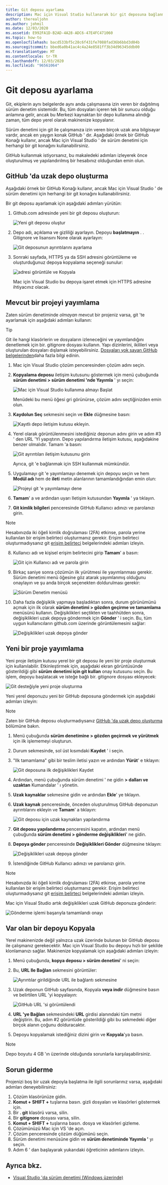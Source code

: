 ```yaml
---
title: Git deposu ayarlama
description: Mac için Visual Studio kullanarak bir git deposuna bağlanma.
author: therealjohn
ms.author: johmil
ms.date: 12/03/2020
ms.assetid: E992FA1D-B2AD-4A28-ADC6-47E4FC471060
ms.topic: how-to
ms.openlocfilehash: bacd533bf5c28c6f431fe7088fad36b6bbd3d04b
ms.sourcegitcommit: bbed6a0b41ac4c4a24e8581ff3b34d96345ddb00
ms.translationtype: MT
ms.contentlocale: tr-TR
ms.lasthandoff: 12/03/2020
ms.locfileid: "96561064"
---
```

# <a name="set-up-a-git-repository"></a>Git deposu ayarlama

Git, ekiplerin aynı belgelerde aynı anda çalışmasına izin veren bir dağıtılmış sürüm denetim sistemidir. Bu, tüm dosyaları içeren tek bir sunucu olduğu anlamına gelir, ancak bu Merkezi kaynaktan bir depo kullanıma alındığı zaman, tüm depo yerel olarak makinenize kopyalanır.

Sürüm denetimi için git ile çalışmanıza izin veren birçok uzak ana bilgisayar vardır, ancak en yaygın konak GitHub ' dır. Aşağıdaki örnek bir GitHub Konağı kullanır, ancak Mac için Visual Studio ' de sürüm denetimi için herhangi bir git konağını kullanabilirsiniz.

GitHub kullanmak istiyorsanız, bu makaledeki adımları izleyerek önce oluşturulmuş ve yapılandırılmış bir hesabınız olduğundan emin olun.

## <a name="creating-a-remote-repo-on-github"></a>GitHub 'da uzak depo oluşturma

Aşağıdaki örnek bir GitHub Konağı kullanır, ancak Mac için Visual Studio ' de sürüm denetimi için herhangi bir git konağını kullanabilirsiniz.

Bir git deposu ayarlamak için aşağıdaki adımları yürütün:

1. Github.com adresinde yeni bir git deposu oluşturun:

    ![Yeni git deposu oluştur](media/version-control-git1-sml.png)

2. Depo adı, açıklama ve gizliliği ayarlayın. Depoyu **başlatmayın** . . Gitignore ve lisansını None olarak ayarlayın:

    ![Git deposunun ayrıntılarını ayarlama](media/version-control-git2.png)

3. Sonraki sayfada, HTTPS ya da SSH adresini görüntüleme ve oluşturduğunuz depoya kopyalama seçeneği sunulur:

    ![adresi görüntüle ve Kopyala](media/version-control-git3.png)

   Mac için Visual Studio bu depoya işaret etmek için HTTPS adresine ihtiyacınız olacak.

## <a name="publishing-an-existing-project"></a>Mevcut bir projeyi yayımlama

Zaten sürüm denetiminde _olmayan_ mevcut bir projeniz varsa, git 'te ayarlamak için aşağıdaki adımları kullanın:

> [!TIP]
> Git ile hangi klasörlerin ve dosyaların izleneceğini ve yayımlandığını denetlemek için bir. gitignore dosyası kullanın. Yapı dizinlerini, ikilileri veya oluşturulan dosyaları dışlamak isteyebilirsiniz. [Dosyaları yok sayan GitHub belgelerinden](https://docs.github.com/en/free-pro-team@latest/github/using-git/ignoring-files)daha fazla bilgi edinin.

1. Mac için Visual Studio çözüm penceresinden çözüm adını seçin.

2. **Kopyalama deposu** iletişim kutusunu göstermek için menü çubuğunda **sürüm denetimi > sürüm denetimi 'nde Yayımla** ' yı seçin:

    ![Mac için Visual Studio kullanıma almayı Başlat](media/version-control-git4.png)

    Menüdeki bu menü öğesi gri görünürse, çözüm adını seçtiğinizden emin olun.

3. **Kaydolun Seç** sekmesini seçin ve **Ekle** düğmesine basın:

    ![Kayıtlı depo iletişim kutusu ekleyin.](media/version-control-git5.png)

4. Yerel olarak görüntülenmesini istediğiniz deponun adını girin ve adım #3 ' den URL 'YI yapıştırın. Depo yapılandırma iletişim kutusu, aşağıdakine benzer olmalıdır. Tamam 'a basın:

    ![Git ayrıntıları iletişim kutusunu girin](media/version-control-git6.png)

    Ayrıca, git 'e bağlanmak için SSH kullanmak mümkündür.

5. Uygulamayı git 'e yayımlamayı denemek için depoyu seçin ve hem **Modül adı** hem de **ileti** metin alanlarının tamamlandığından emin olun:

    ![Projeyi git 'e yayımlamayı dene](media/version-control-git7.png)

6. **Tamam**' a ve ardından uyarı Iletişim kutusundan **Yayımla** ' ya tıklayın.

7. **Git kimlik bilgileri** penceresinde GitHub Kullanıcı adınızı ve parolanızı girin. 

> [!NOTE]
> Hesabınızda iki öğeli kimlik doğrulaması (2FA) etkinse, parola yerine kullanılan bir erişim belirteci oluşturmanız gerekir. Erişim belirteci oluşturmadıysanız git [erişim belirteci](https://help.github.com/articles/creating-an-access-token-for-command-line-use/) belgelerindeki adımları izleyin.

8. Kullanıcı adı ve kişisel erişim belirtecini girip **Tamam**' a basın:

    ![Git için Kullanıcı adı ve parola girin](media/version-control-git9-sml.png)

9. Birkaç saniye sonra çözümün ilk yürütmesi ile yayımlanması gerekir. Sürüm denetimi menü öğesine göz atarak yayımlanmış olduğunu onaylayın ve şu anda birçok seçenekten doldurulması gerekir:

    ![Sürüm Denetim menüsü](media/version-control-git10.png)

10. Daha fazla değişiklik yapmaya başladıktan sonra, durum görünümünü açmak için ilk olarak **sürüm denetimi > gözden geçirme ve tamamlama** menüsünü kullanın. Değişiklikleri seçtikten ve taahhütden sonra, değişiklikleri uzak depoya göndermek için **Gönder** ' i seçin. Bu, tüm uygun kullanıcıların github.com üzerinde görüntülemesini sağlar:

    ![Değişiklikleri uzak depoya gönder](media/version-control-git11.png)

## <a name="publishing-a-new-project"></a>Yeni bir proje yayımlama

Yeni proje iletişim kutusu yerel bir git deposu ile yeni bir proje oluşturmak için kullanılabilir. Etkinleştirmek için, aşağıdaki ekran görüntüsünde gösterildiği gibi **sürüm denetimi için git kullan** onay kutusunu seçin. Bu işlem, depoyu başlatacak ve isteğe bağlı bir. gitignore dosyası ekleyecek:

![Git desteğiyle yeni proje oluşturma](media/version-control-git-publish-new1.png)

Yeni yerel deponuzu yeni bir GitHub deposuna göndermek için aşağıdaki adımları izleyin:

> [!NOTE]
> Zaten bir GitHub deposu oluşturmadıysanız [GitHub 'da uzak depo oluşturma](#creating-a-remote-repo-on-github) bölümüne bakın.

1. Menü çubuğunda **sürüm denetimine > gözden geçirmek ve yürütmek** için ilk işlememeyi oluşturun.

2. Durum sekmesinde, sol üst kısımdaki **Kaydet** ' i seçin.

3. "Ilk tamamlama" gibi bir teslim iletisi yazın ve ardından **Yürüt**' e tıklayın:

    ![Git deposuna ilk değişiklikleri Kaydet](media/version-control-git-publish-new2.png)

4. Ardından, menü çubuğunda sürüm denetimi ' ne gidin **> dalları ve uzaktan** Kumandalar ' ı yönetin.

5. **Uzak kaynaklar** sekmesine gidin ve ardından **Ekle**' ye tıklayın.

6. **Uzak kaynak** penceresinde, önceden oluşturulmuş GitHub deponuzun ayrıntılarını ekleyin ve **Tamam**' a tıklayın:

    ![Git deposu için uzak kaynakları yapılandırma](media/version-control-git-publish-new3.png)

7. **Git deposu yapılandırma** penceresini kapatın, ardından menü çubuğunda **sürüm denetimi > gönderme değişiklikleri**' ne gidin.

8. **Depoya gönder** penceresinde **Değişiklikleri Gönder** düğmesine tıklayın:

    ![Değişiklikleri uzak depoya gönder](media/version-control-git-publish-new4.png)

9. İstendiğinde GitHub Kullanıcı adınızı ve parolanızı girin.

> [!NOTE]
> Hesabınızda iki öğeli kimlik doğrulaması (2FA) etkinse, parola yerine kullanılan bir erişim belirteci oluşturmanız gerekir. Erişim belirteci oluşturmadıysanız git [erişim belirteci](https://help.github.com/articles/creating-an-access-token-for-command-line-use/) belgelerindeki adımları izleyin.

Mac için Visual Studio artık değişiklikleri uzak GitHub deponuza gönderir:

![Gönderme işlemi başarıyla tamamlandı onayı](media/version-control-git11.png)

## <a name="clone-an-existing-repository"></a>Var olan bir depoyu Kopyala

Yerel makinenizde değil yalnızca uzak üzerinde bulunan bir GitHub deposu ile çalışmanız gerekecektir. Mac için Visual Studio bu depoyu hızlı bir şekilde klonlamanızı sağlar. Makinenize kopyalamak için aşağıdaki adımları izleyin:

1. Menü çubuğunda, **kopya deposu > sürüm denetimi**' ni seçin:

2. Bu, **URL Ile Bağlan** sekmesini görüntüler:

    ![Ayrıntılar girildiğinde URL ile bağlantı sekmesine](media/version-control-git13.png)

3. Uzak deponun GitHub sayfasında, Kopyala **veya indir** düğmesine basın ve belirtilen URL 'yi kopyalayın:

    ![GitHub URL 'si görüntülendi](media/version-control-git14.png)

4. **URL 'ye Bağlan** sekmesindeki **URL** girdisi alanındaki tüm metni değiştirin. Bu, adım #2 görüntüde gösterildiği gibi bu sekmedeki diğer birçok alanın çoğunu dolduracaktır.

5. Depoyu kopyalamak istediğiniz dizini girin ve **Kopyala**'ya basın.

> [!NOTE]
> Depo boyutu 4 GB 'ın üzerinde olduğunda sorunlarla karşılaşabilirsiniz.

## <a name="troubleshooting"></a>Sorun giderme

Projenizi boş bir uzak depoyla başlatma ile ilgili sorunlarınız varsa, aşağıdaki adımları deneyebilirsiniz:

1. Çözüm klasörünüze gidin.
1. **Komut + SHIFT +** tuşlarına basın. gizli dosyaları ve klasörleri göstermek için.
1. Bir **. git** klasörü varsa, silin.
1. Bir **gitignore** dosyası varsa, silin.
1. **Komut + SHIFT +** tuşlarına basın. dosya ve klasörleri gizleme.
1. Çözümünüzü Mac için VS 'de açın.
1. Çözüm penceresinde çözüm düğümünü seçin.
1. Sürüm denetimi menüsüne gidin ve **sürüm denetiminde Yayımla '** yı seçin.
1. Adım 6 ' dan başlayarak yukarıdaki öğreticinin adımlarını izleyin.

## <a name="see-also"></a>Ayrıca bkz.

- [Visual Studio 'da sürüm denetimi (Windows üzerinde)](/visualstudio/version-control/)

